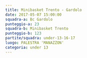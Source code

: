```yaml
---
title: Minibasket Trento - Gardolo
date: 2017-05-07 15:00:00
squadra-a: Bc Gardolo
punteggio-a: 23
squadra-b: Minibasket Trento
punteggio-b: 123
partite/squadra: under-13-16-17
luogo: PALESTRA 'MANAZZON'
categoria: under 13
---
```


